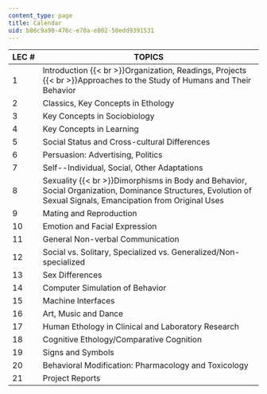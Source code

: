 ```yaml
---
content_type: page
title: Calendar
uid: b86c9a90-476c-e70a-e802-50edd9391531
---
```


| LEC # | TOPICS |
| --- | --- |
| 1 | Introduction  {{< br >}}Organization, Readings, Projects  {{< br >}}Approaches to the Study of Humans and Their Behavior |
| 2 | Classics, Key Concepts in Ethology |
| 3 | Key Concepts in Sociobiology |
| 4 | Key Concepts in Learning |
| 5 | Social Status and Cross-cultural Differences |
| 6 | Persuasion: Advertising, Politics |
| 7 | Self--Individual, Social, Other Adaptations |
| 8 | Sexuality  {{< br >}}Dimorphisms in Body and Behavior, Social Organization, Dominance Structures, Evolution of Sexual Signals, Emancipation from Original Uses |
| 9 | Mating and Reproduction |
| 10 | Emotion and Facial Expression |
| 11 | General Non-verbal Communication |
| 12 | Social vs. Solitary, Specialized vs. Generalized/Non-specialized |
| 13 | Sex Differences |
| 14 | Computer Simulation of Behavior |
| 15 | Machine Interfaces |
| 16 | Art, Music and Dance |
| 17 | Human Ethology in Clinical and Laboratory Research |
| 18 | Cognitive Ethology/Comparative Cognition |
| 19 | Signs and Symbols |
| 20 | Behavioral Modification: Pharmacology and Toxicology |
| 21 | Project Reports